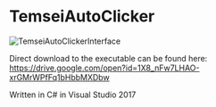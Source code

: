 # TemseiAutoClicker

![TemseiAutoClickerInterface](https://user-images.githubusercontent.com/24759016/55826314-6d211600-5b10-11e9-878c-4ffaf069f9e0.png)

Direct download to the executable can be found here: https://drive.google.com/open?id=1X8_nFw7LHAO-xrGMrWPfFq1bHbbMXDbw

Written in C# in Visual Studio 2017
